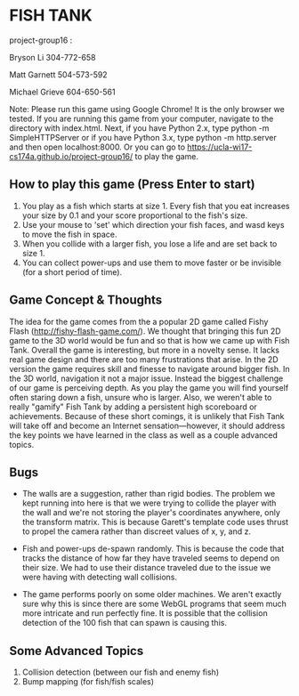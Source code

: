 # FISH TANK

project-group16 :

Bryson Li 304-772-658

Matt Garnett 504-573-592

Michael Grieve 604-650-561

Note: Please run this game using Google Chrome! It is the only browser we tested. If you are running this game from your computer, navigate to the directory with index.html. Next, if you have Python 2.x, type python -m SimpleHTTPServer or if you have Python 3.x, type python -m http.server and then open localhost:8000. Or you can go to https://ucla-wi17-cs174a.github.io/project-group16/ to play the game.

## How to play this game (Press Enter to start)

1. You play as a fish which starts at size 1. Every fish that you eat increases your size by 0.1 and your score proportional to the fish's size.
2. Use your mouse to 'set' which direction your fish faces, and wasd keys to move the fish in space.
3. When you collide with a larger fish, you lose a life and are set back to size 1.
4. You can collect power-ups and use them to move faster or be invisible (for a short period of time).

## Game Concept & Thoughts

The idea for the game comes from the a popular 2D game called Fishy Flash (http://fishy-flash-game.com/). We thought that bringing this fun 2D game to the 3D world would be fun and so that is how we came up with Fish Tank. Overall the game is interesting, but more in a novelty sense. It lacks real game design and there are too many frustrations that arise. In the 2D version the game requires skill and finesse to navigate around bigger fish. In the 3D world, navigation it not a major issue. Instead the biggest challenge of our game is perceiving depth. As you play the game you will find yourself often staring down a fish, unsure who is larger. Also, we weren't able to really "gamify" Fish Tank by adding a persistent high scoreboard or achievements. Because of these short comings, it is unlikely that Fish Tank will take off and become an Internet sensation—however, it should address the key points we have learned in the class as well as a couple advanced topics.

## Bugs

* The walls are a suggestion, rather than rigid bodies. The problem we kept running into here is that we were trying to collide the player with the wall and we're not storing the player's coordinates anywhere, only the transform matrix. This is because Garett's template code uses thrust to propel the camera rather than discreet values of x, y, and z.

* Fish and power-ups de-spawn randomly. This is because the code that tracks the distance of how far they have traveled seems to depend on their size. We had to use their distance traveled due to the issue we were having with detecting wall collisions.

* The game performs poorly on some older machines. We aren't exactly sure why this is since there are some WebGL programs that seem much more intricate and run perfectly fine. It is possible that the collision detection of the 100 fish that can spawn is causing this.

## Some Advanced Topics

1. Collision detection (between our fish and enemy fish)
2. Bump mapping (for fish/fish scales)
